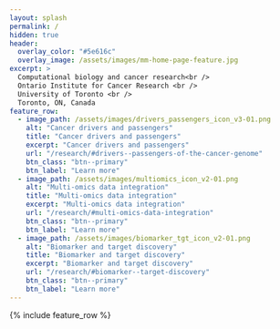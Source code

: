 ```yaml
---
layout: splash
permalink: /
hidden: true
header:
  overlay_color: "#5e616c"
  overlay_image: /assets/images/mm-home-page-feature.jpg
excerpt: >
  Computational biology and cancer research<br />
  Ontario Institute for Cancer Research <br />
  University of Toronto <br />
  Toronto, ON, Canada
feature_row:
  - image_path: /assets/images/drivers_passengers_icon_v3-01.png
    alt: "Cancer drivers and passengers"
    title: "Cancer drivers and passengers"
    excerpt: "Cancer drivers and passengers"
    url: "/research/#drivers--passengers-of-the-cancer-genome"
    btn_class: "btn--primary"
    btn_label: "Learn more"
  - image_path: /assets/images/multiomics_icon_v2-01.png
    alt: "Multi-omics data integration"
    title: "Multi-omics data integration"
    excerpt: "Multi-omics data integration"
    url: "/research/#multi-omics-data-integration"
    btn_class: "btn--primary"
    btn_label: "Learn more"
  - image_path: /assets/images/biomarker_tgt_icon_v2-01.png
    alt: "Biomarker and target discovery"
    title: "Biomarker and target discovery"
    excerpt: "Biomarker and target discovery"
    url: "/research/#biomarker--target-discovery"
    btn_class: "btn--primary"
    btn_label: "Learn more"      
---
```


{% include feature_row %}